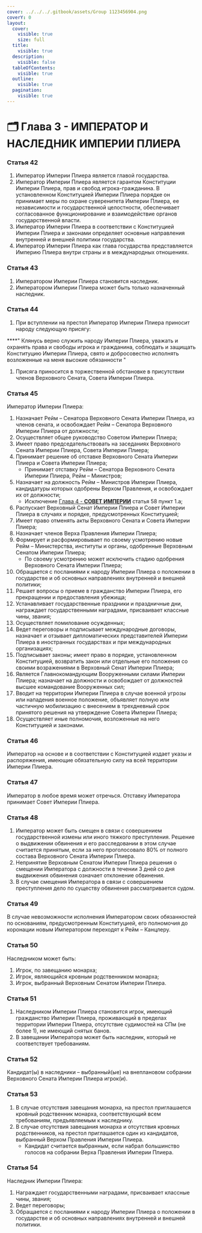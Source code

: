 ```yaml
---
cover: ../../../.gitbook/assets/Group 1123456904.png
coverY: 0
layout:
  cover:
    visible: true
    size: full
  title:
    visible: true
  description:
    visible: false
  tableOfContents:
    visible: true
  outline:
    visible: true
  pagination:
    visible: true
---
```


# 🗂️ Глава 3 - ИМПЕРАТОР И НАСЛЕДНИК ИМПЕРИИ ПЛИЕРА

### **Статья 42**

1. Император Империи Плиера является главой государства.
2. Император Империи Плиера является гарантом Конституции Империи Плиера, прав и свобод игрока-гражданина. В установленном Конституцией Империи Плиера порядке он принимает меры по охране суверенитета Империи Плиера, ее независимости и государственной целостности, обеспечивает согласованное функционирование и взаимодействие органов государственной власти.
3. Император Империи Плиера в соответствии с Конституцией Империи Плиера и законами определяет основные направления внутренней и внешней политики государства.
4. Император Империи Плиера как глава государства представляется Империю Плиера внутри страны и в международных отношениях.

### **Статья 43**

1. Императором Империи Плиера становится наследник.
2. Императором Империи Плиера может быть только назначенный наследник.

### **Статья 44**

1. При вступлении на престол Император Империи Плиера приносит народу следующую присягу:

\*\*\*\*" Клянусь верно служить народу Империи Плиера, уважать и охранять права и свободы игрока и гражданина, соблюдать и защищать Конституцию Империи Плиера, свято и добросовестно исполнять возложенные на меня высокие обязанности "

1. Присяга приносится в торжественной обстановке в присутствии членов Верховного Сената, Совета Империи Плиера.

### **Статья 45**

Император Империи Плиера:

1. Назначает Рейм – Сенатора Верховного Сената Империи Плиера, из членов сената, и освобождает Рейм – Сенатора Верховного Империи Плиера от должности;
2. Осуществляет общее руководство Советом Империи Плиера;
3. Имеет право председательствовать на заседаниях Верховного Сената Империи Плиера, Совета Империи Плиера;
4. Принимает решение об отставке Верховного Сената Империи Плиера и Совета Империи Плиера;
   * Принимает отставку Рейм – Сенатора Верховного Сената Империи Плиера, Рейм – Министров;
5. Назначает на должность Рейм – Министров Империи Плиера, кандидатуры которых одобрены Верхом Правления, и освобождает их от должности;
   * Исключение [Глава 4 - **СОВЕТ ИМПЕРИИ**](4.md) статья 58 пункт 1.a;
6. Распускает Верховный Сенат Империи Плиера и Совет Империи Плиера в случаях и порядке, предусмотренных Конституцией;
7. Имеет право отменять акты Верховного Сената и Совета Империи Плиера;
8. Назначает членов Верха Правления Империи Плиера;
9. Формирует и расформировывает по своему усмотрению новые Рейм – Министерства, институты и органы, одобренные Верховным Сенатом Империи Плиера;
   * По своему усмотрению может исключить стадию одобрения Верховного Сената Империи Плиера;
10. Обращается с посланиями к народу Империи Плиера о положении в государстве и об основных направлениях внутренней и внешней политики;
11. Решает вопросы о приеме в гражданство Империи Плиера, его прекращении и предоставления убежища;
12. Устанавливает государственные праздники и праздничные дни, награждает государственными наградами, присваивает классные чины, звания;
13. Осуществляет помилование осужденных;
14. Ведет переговоры и подписывает международные договоры, назначает и отзывает дипломатических представителей Империи Плиера в иностранных государствах и при международных организациях;
15. Подписывает законы; имеет право в порядке, установленном Конституцией, возвратить закон или отдельные его положения со своими возражениями в Верховный Сенат Империи Плиера;
16. Является Главнокомандующим Вооруженными силами Империи Плиера; назначает на должности и освобождает от должностей высшее командование Вооруженных сил;
17. Вводит на территории Империи Плиера в случае военной угрозы или нападения военное положение, объявляет полную или частичную мобилизацию с внесением в трехдневный срок принятого решения на утверждение Совета Империи Плиера;
18. Осуществляет иные полномочия, возложенные на него Конституцией и законами.

### **Статья 46**

Император на основе и в соответствии с Конституцией издает указы и распоряжения, имеющие обязательную силу на всей территории Империи Плиера.

### **Статья 47**

Император в любое время может отречься. Отставку Императора принимает Совет Империи Плиера.

### **Статья 48**

1. Император может быть смещен в связи с совершением государственной измены или иного тяжкого преступления. Решение о выдвижении обвинения и его расследовании в этом случае считается принятым, если за него проголосовало 80% от полного состава Верховного Сената Империи Плиера.
2. Непринятие Верховным Сенатом Империи Плиера решения о смещении Императора с должности в течении 3 дней со дня выдвижения обвинения означает отклонение обвинения.
3. В случае смещения Императора в связи с совершением преступления дело по существу обвинения рассматривается судом.

### **Статья 49**

В случае невозможности исполнения Императором своих обязанностей по основаниям, предусмотренным Конституцией, его полномочия до коронации новым Императором переходят к Рейм – Канцлеру.

### **Статья 50**

Наследником может быть:

1. Игрок, по завещанию монарха;
2. Игрок, являющийся кровным родственником монарха;
3. Игрок, выбранный Верховным Сенатом Империи Плиера.

### **Статья 51**

1. Наследником Империи Плиера становится игрок, имеющий гражданство Империи Плиера, проживающий в пределах территории Империи Плиера, отсутствие судимостей на СПм (не более 1), не имеющий снятых банов.
2. В завещании Императора может быть наследник, который не соответствует требованиям.

### **Статья 52**

Кандидат(ы) в наследники – выбранный(ые) на внеплановом собрании Верховного Сената Империи Плиера игрок(и).

### **Статья 53**

1. В случае отсутствия завещания монарха, на престол приглашается кровный родственник монарха, соответствующий всем требованиям, предъявляемым к наследнику.
2. В случае отсутствия завещания монарха и отсутствия кровных родственников, на престол приглашается один из кандидатов, выбранный Верхом Правления Империи Плиера.
   * Кандидат считается выбранным, если набрал большинство голосов на собрании Верха Правления Империи Плиера.

### **Статья 54**

Наследник Империи Плиера:

1. Награждает государственными наградами, присваивает классные чины, звания;
2. Ведет переговоры;
3. Обращается с посланиями к народу Империи Плиера о положении в государстве и об основных направлениях внутренней и внешней политики.
